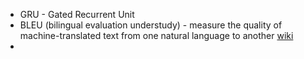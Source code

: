 - GRU - Gated Recurrent Unit
- BLEU (bilingual evaluation understudy) - measure the quality of machine-translated text from one natural language to another [wiki](https://en.wikipedia.org/wiki/BLEU)
-
